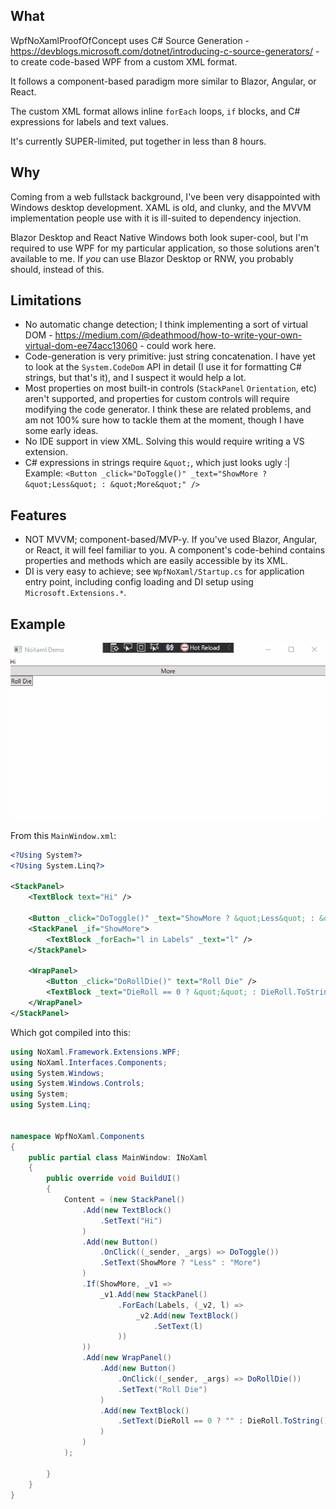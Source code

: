 ## What

WpfNoXamlProofOfConcept uses C# Source Generation - https://devblogs.microsoft.com/dotnet/introducing-c-source-generators/ - to create code-based WPF from a custom XML format.

It follows a component-based paradigm more similar to Blazor, Angular, or React.

The custom XML format allows inline `forEach` loops, `if` blocks, and C# expressions for labels and text values.

It's currently SUPER-limited, put together in less than 8 hours.

## Why

Coming from a web fullstack background, I've been very disappointed with Windows desktop development. XAML is old, and clunky, and the MVVM implementation people use with it is ill-suited to dependency injection.

Blazor Desktop and React Native Windows both look super-cool, but I'm required to use WPF for my particular application, so those solutions aren't available to me. If _you_ can use Blazor Desktop or RNW, you probably should, instead of this.

## Limitations

* No automatic change detection; I think implementing a sort of virtual DOM - https://medium.com/@deathmood/how-to-write-your-own-virtual-dom-ee74acc13060 - could work here.
* Code-generation is very primitive: just string concatenation. I have yet to look at the `System.CodeDom` API in detail (I use it for formatting C# strings, but that's it), and I suspect it would help a lot.
* Most properties on most built-in controls (`StackPanel` `Orientation`, etc) aren't supported, and properties for custom controls will require modifying the code generator. I think these are related problems, and am not 100% sure how to tackle them at the moment, though I have some early ideas.
* No IDE support in view XML. Solving this would require writing a VS extension.
* C# expressions in strings require `&quot;`, which just looks ugly :| Example: `<Button _click="DoToggle()" _text="ShowMore ? &quot;Less&quot; : &quot;More&quot;" />`

## Features

* NOT MVVM; component-based/MVP-y. If you've used Blazor, Angular, or React, it will feel familiar to you. A component's code-behind contains properties and methods which are easily accessible by its XML.
* DI is very easy to achieve; see `WpfNoXaml/Startup.cs` for application entry point, including config loading and DI setup using `Microsoft.Extensions.*`.

## Example

![GIF of running demo](https://github.com/BenMakesGames/WpfNoXamlProofOfConcept/blob/main/no-xaml-demo.gif?raw=true)

From this `MainWindow.xml`:

```xml
<?Using System?>
<?Using System.Linq?>

<StackPanel>
    <TextBlock text="Hi" />

    <Button _click="DoToggle()" _text="ShowMore ? &quot;Less&quot; : &quot;More&quot;" />
    <StackPanel _if="ShowMore">
        <TextBlock _forEach="l in Labels" _text="l" />
    </StackPanel>

    <WrapPanel>
        <Button _click="DoRollDie()" text="Roll Die" />
        <TextBlock _text="DieRoll == 0 ? &quot;&quot; : DieRoll.ToString()" />
    </WrapPanel>
</StackPanel>
```

Which got compiled into this:

```C#
using NoXaml.Framework.Extensions.WPF;
using NoXaml.Interfaces.Components;
using System.Windows;
using System.Windows.Controls;
using System;
using System.Linq;


namespace WpfNoXaml.Components
{
    public partial class MainWindow: INoXaml
    {
        public override void BuildUI()
        {
			Content = (new StackPanel()
				.Add(new TextBlock()
					.SetText("Hi")
				)
				.Add(new Button()
					.OnClick((_sender, _args) => DoToggle())
					.SetText(ShowMore ? "Less" : "More")
				)
				.If(ShowMore, _v1 =>
					_v1.Add(new StackPanel()
						.ForEach(Labels, (_v2, l) =>
							_v2.Add(new TextBlock()
								.SetText(l)
						))
				))
				.Add(new WrapPanel()
					.Add(new Button()
						.OnClick((_sender, _args) => DoRollDie())
						.SetText("Roll Die")
					)
					.Add(new TextBlock()
						.SetText(DieRoll == 0 ? "" : DieRoll.ToString())
					)
				)
			);

        }
    }
}
```